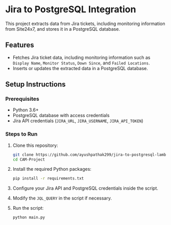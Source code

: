 # Jira to PostgreSQL Integration

This project extracts data from Jira tickets, including monitoring information from Site24x7, and stores it in a PostgreSQL database.

## Features

- Fetches Jira ticket data, including monitoring information such as `Display Name`, `Monitor Status`, `Down Since`, and `Failed Locations`.
- Inserts or updates the extracted data in a PostgreSQL database.

## Setup Instructions

### Prerequisites

- Python 3.6+
- PostgreSQL database with access credentials
- Jira API credentials (`JIRA_URL`, `JIRA_USERNAME`, `JIRA_API_TOKEN`)

### Steps to Run

1. Clone this repository:
    ```bash
    git clone https://github.com/ayushpathak299/jira-to-postgresql-lambda.git
    cd CAM-Project
    ```

2. Install the required Python packages:
    ```bash
    pip install -r requirements.txt
    ```

3. Configure your Jira API and PostgreSQL credentials inside the script.

4. Modify the `JQL_QUERY` in the script if necessary.

5. Run the script:
    ```bash
    python main.py
    ```

